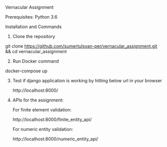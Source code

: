 Vernacular Assignment

Prerequisites: Python 3.6

Installation and Commands

1. Clone the repository

  git clone https://github.com/sumertulsyan-per/vernacular_assignment.git && cd vernacular_assignment
  
2. Run Docker command

  docker-compose up

3. Test if django application is working by hitting below url in your browser

    http://localhost:8000/

5. APIs for the assignment:

   For finite element validation:
   
    http://localhost:8000/finite_entity_api/
  
  
   For numeric entity validation:
   
    http://localhost:8000/numeric_entity_api/

  
